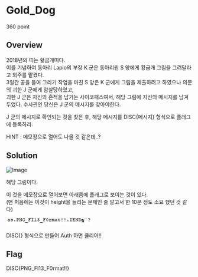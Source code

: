 # Gold_Dog
360 point

## Overview
2018년의 띠는 황금개띠다.  
이를 기념하여 동아리 Lapio의 부장 K 군은 동아리원 S 양에게 황금개 그림을 그려달라고 외주를 맡겼다.  
3일간 공을 들여 그리기 작업을 마친 S 양은 K 군에게 그림을 제출하려고 하였으나 의문의 괴한 J 군에게 암살당하였고,  
괴한 J 군은 자신의 흔적을 남기는 사이코패스여서, 해당 그림에 자신의 메시지를 남겨두었다.
수사관인 당신은 J 군의 메시지를 찾아야한다.  

J 군의 메시지로 확인되는 것을 찾은 후, 해당 메시지를 DISC{메시지} 형식으로 플래그에 등록하라.  

HINT : 메모장으로 열어도 나올 것 같은데..?  

## Solution
![Image](https://github.com/moreal/WriteUp/blob/master/CTF/DISC/Probs/Forensic/Gold_Dog/Image/Forensic100_Gold_Dog.png)  

해당 그림이다.  

이 것을 메모장으로 열어보면 아래쯤에 플래그로 보이는 것이 있다.  
(맨 처음에는 이것이 height을 늘리는 문제인 줄 알고서 한 10분 정도 소요 했던 것 같다)  

![Image](https://github.com/moreal/WriteUp/blob/master/CTF/DISC/Probs/Forensic/Gold_Dog/Image/Flag.PNG)  

DISC{} 형식으로 만들어 Auth 하면 클리어!!

## Flag
DISC{PNG_FI13_F0rmat!!}
